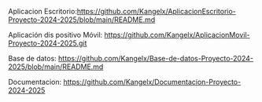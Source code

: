 Aplicacion Escritorio:https://github.com/Kangelx/AplicacionEscritorio-Proyecto-2024-2025/blob/main/README.md

Aplicación dis positivo Móvil: https://github.com/Kangelx/AplicacionMovil-Proyecto-2024-2025.git

Base de datos: https://github.com/Kangelx/Base-de-datos-Proyecto-2024-2025/blob/main/README.md

Documentacion: https://github.com/Kangelx/Documentacion-Proyecto-2024-2025